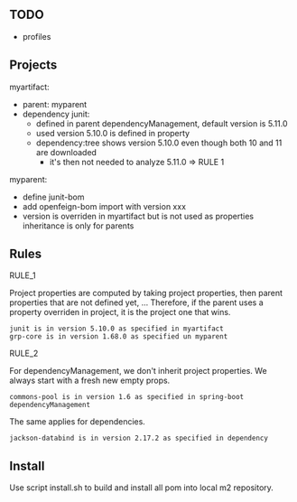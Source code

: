## TODO

- profiles

## Projects

myartifact:
- parent: myparent
- dependency junit:
    - defined in parent dependencyManagement, default version is 5.11.0
    - used version 5.10.0 is defined in property
    - dependency:tree shows version 5.10.0 even though both 10 and 11 are downloaded
        - it's then not needed to analyze 5.11.0 => RULE 1

myparent:
- define junit-bom
- add openfeign-bom import with version xxx
- version is overriden in myartifact but is not used as properties inheritance is only for parents

## Rules

RULE_1

Project properties are computed by taking project properties, then parent properties that are not defined yet, ...
Therefore, if the parent uses a property overriden in project, it is the project one that wins.

    junit is in version 5.10.0 as specified in myartifact
    grp-core is in version 1.68.0 as specified un myparent

RULE_2

For dependencyManagement, we don't inherit project properties.
We always start with a fresh new empty props.

    commons-pool is in version 1.6 as specified in spring-boot dependencyManagement

The same applies for dependencies.

    jackson-databind is in version 2.17.2 as specified in dependency


## Install

Use script install.sh to build and install all pom into local m2 repository.
